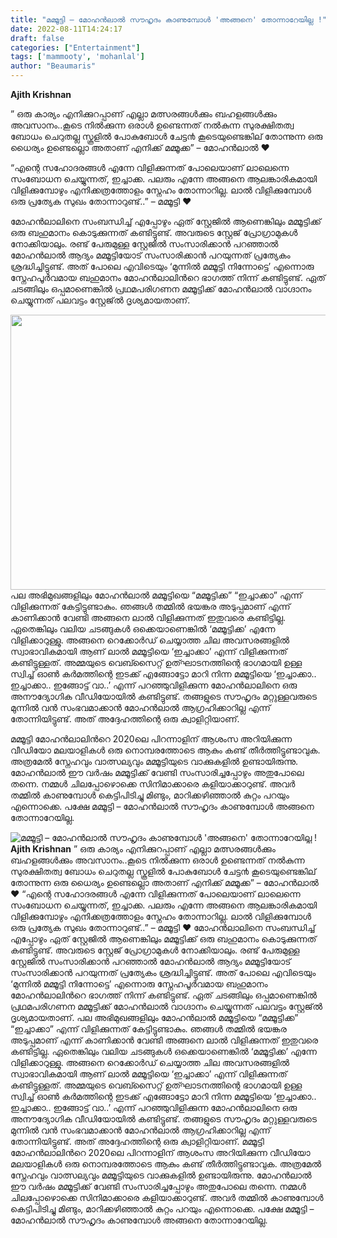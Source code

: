 ```yaml
---
title: "മമ്മൂട്ടി – മോഹൻലാൽ സൗഹൃദം കാണുമ്പോൾ 'അങ്ങനെ' തോന്നാറേയില്ല !"
date: 2022-08-11T14:24:17
draft: false
categories: ["Entertainment"]
tags: ['mammooty', 'mohanlal']
author: "Beaumaris"
---
```


<strong>Ajith Krishnan</strong>

” ഒരു കാര്യം എനിക്കുറപ്പാണ് എല്ലാ മത്സരങ്ങള്‍ക്കും ബഹളങ്ങള്‍ക്കും അവസാനം..കൂടെ നില്‍ക്കുന്ന ഒരാള്‍ ഉണ്ടെന്നത് നല്‍കുന്ന സുരക്ഷിതത്വ ബോധം ചെറുതല്ല സ്കൂളില്‍ പോകുബോള്‍ ചേട്ട൯ കൂടെയുണ്ടെങ്കില് തോന്നുന്ന ഒരു ധൈര്യം ഉണ്ടെല്ലൊ അതാണ് എനിക്ക് മമ്മൂക്ക”
– മോഹൻലാൽ ❤️

“എന്റെ സഹോദരങ്ങൾ എന്നേ വിളിക്കുന്നത് പോലെയാണ് ലാലെന്നെ സംബോധന ചെയ്യുന്നത്, ഇച്ചാക്ക. പലരും എന്നേ അങ്ങനെ ആലങ്കാരികമായി വിളിക്കുമ്പോഴും എനിക്കത്രത്തോളം സ്നേഹം തോന്നാറില്ല. ലാൽ വിളിക്കുമ്പോൾ ഒരു പ്രത്യേക സുഖം തോന്നാറുണ്ട്..”
– മമ്മൂട്ടി ❤️

മോഹൻലാലിനെ സംബന്ധിച്ച് എപ്പോഴും ഏത് സ്റ്റേജിൽ ആണെങ്കിലും മമ്മൂട്ടിക്ക് ഒരു ബഹുമാനം കൊടുക്കുന്നത് കണ്ടിട്ടുണ്ട്. അവരുടെ സ്റ്റേജ് പ്രോഗ്രാമുകൾ നോക്കിയാലും. രണ്ട് പേരുമുള്ള സ്റ്റേജിൽ സംസാരിക്കാൻ പറഞ്ഞാൽ മോഹൻലാൽ ആദ്യം മമ്മൂട്ടിയോട് സംസാരിക്കാൻ പറയുന്നത് പ്രത്യേകം ശ്രദ്ധിച്ചിട്ടുണ്ട്. അത് പോലെ എവിടെയും ‘മുന്നിൽ മമ്മൂട്ടി നിന്നോട്ടെ’ എന്നൊരു സ്നേഹപൂർവമായ ബഹുമാനം മോഹൻലാലിൻറെ ഭാഗത്ത് നിന്ന് കണ്ടിട്ടുണ്ട്. ഏത് ചടങ്ങിലും ഒപ്പമാണെങ്കിൽ പ്രഥമപരിഗണന മമ്മൂട്ടിക്ക്‌ മോഹൻലാൽ വാഗ്ദാനം ചെയ്യുന്നത് പലവട്ടം സ്റ്റേജ്ൽ ദൃശ്യമായതാണ്.

<img class="size-full wp-image-346328 aligncenter" src="https://cdn.boolokam.com/articles/2022/08/ttjjj.jpg" alt="" width="845" height="440" />പല അഭിമുഖങ്ങളിലും മോഹൻലാൽ മമ്മൂട്ടിയെ “മമ്മൂട്ടിക്ക” “ഇച്ചാക്കാ” എന്ന് വിളിക്കുന്നത് കേട്ടിട്ടുണ്ടാകും. ഞങ്ങൾ തമ്മിൽ ഭയങ്കര അടുപ്പമാണ് എന്ന് കാണിക്കാൻ വേണ്ടി അങ്ങനെ ലാൽ വിളിക്കുന്നത് ഇതുവരെ കണ്ടിട്ടില്ല. ഏതെങ്കിലും വലിയ ചടങ്ങുകൾ ഒക്കെയാണെങ്കിൽ ‘മമ്മൂട്ടിക്ക’ എന്നേ വിളിക്കാറുള്ളു. അങ്ങനെ റെക്കോർഡ് ചെയ്യാത്ത ചില അവസരങ്ങളിൽ സ്വാഭാവികമായി ആണ് ലാൽ മമ്മൂട്ടിയെ ‘ഇച്ചാക്കാ’ എന്ന് വിളിക്കുന്നത് കണ്ടിട്ടുള്ളത്. അമ്മയുടെ വെബ്സൈറ്റ് ഉത്ഘാടനത്തിന്റെ ഭാഗമായി ഉള്ള സ്വിച്ച് ഓൺ കർമത്തിന്റെ ഇടക്ക് എങ്ങോട്ടോ മാറി നിന്ന മമ്മൂട്ടിയെ ‘ഇച്ചാക്കാ.. ഇച്ചാക്കാ.. ഇങ്ങോട്ട് വാ..’ എന്ന് പറഞ്ഞുവിളിക്കുന്ന മോഹൻലാലിനെ ഒരു അനൗദ്യോഗിക വീഡിയോയിൽ കണ്ടിട്ടുണ്ട്. തങ്ങളുടെ സൗഹൃദം മറ്റുള്ളവരുടെ മുന്നിൽ വൻ സംഭവമാക്കാൻ മോഹൻലാൽ ആഗ്രഹിക്കാറില്ല എന്ന് തോന്നിയിട്ടുണ്ട്. അത് അദ്ദേഹത്തിന്റെ ഒരു ക്വാളിറ്റിയാണ്.

മമ്മൂട്ടി മോഹൻലാലിൻറെ 2020ലെ പിറന്നാളിന് ആശംസ അറിയിക്കുന്ന വീഡിയോ മലയാളികൾ ഒരു നൊമ്പരത്തോടെ ആകും കണ്ട് തീർത്തിട്ടുണ്ടാവുക. അത്രമേൽ സ്നേഹവും വാത്സല്യവും മമ്മൂട്ടിയുടെ വാക്കുകളിൽ ഉണ്ടായിരുന്നു. മോഹൻലാൽ ഈ വർഷം മമ്മൂട്ടിക്ക് വേണ്ടി സംസാരിച്ചപ്പോഴും അതുപോലെ തന്നെ. നമ്മൾ ചിലപ്പോഴൊക്കെ സിനിമാക്കാരെ കളിയാക്കാറുണ്ട്. അവർ തമ്മിൽ കാണുമ്പോൾ കെട്ടിപിടിച്ചു മിണ്ടും, മാറിക്കഴിഞ്ഞാൽ കുറ്റം പറയും എന്നൊക്കെ. പക്ഷേ മമ്മൂട്ടി – മോഹൻലാൽ സൗഹൃദം കാണുമ്പോൾ അങ്ങനെ തോന്നാറേയില്ല.


![മമ്മൂട്ടി – മോഹൻലാൽ സൗഹൃദം കാണുമ്പോൾ 'അങ്ങനെ' തോന്നാറേയില്ല !](https://cdn.boolokam.com/articles/2022/08/ttjjj.jpg)**Ajith Krishnan** ” ഒരു കാര്യം എനിക്കുറപ്പാണ് എല്ലാ മത്സരങ്ങള്‍ക്കും ബഹളങ്ങള്‍ക്കും അവസാനം..കൂടെ നില്‍ക്കുന്ന ഒരാള്‍ ഉണ്ടെന്നത് നല്‍കുന്ന സുരക്ഷിതത്വ ബോധം ചെറുതല്ല സ്കൂളില്‍ പോകുബോള്‍ ചേട്ട൯ കൂടെയുണ്ടെങ്കില് തോന്നുന്ന ഒരു ധൈര്യം ഉണ്ടെല്ലൊ അതാണ് എനിക്ക് മമ്മൂക്ക” – മോഹൻലാൽ ❤️ “എന്റെ സഹോദരങ്ങൾ എന്നേ വിളിക്കുന്നത് പോലെയാണ് ലാലെന്നെ സംബോധന ചെയ്യുന്നത്, ഇച്ചാക്ക. പലരും എന്നേ അങ്ങനെ ആലങ്കാരികമായി വിളിക്കുമ്പോഴും എനിക്കത്രത്തോളം സ്നേഹം തോന്നാറില്ല. ലാൽ വിളിക്കുമ്പോൾ ഒരു പ്രത്യേക സുഖം തോന്നാറുണ്ട്..” – മമ്മൂട്ടി ❤️ മോഹൻലാലിനെ സംബന്ധിച്ച് എപ്പോഴും ഏത് സ്റ്റേജിൽ ആണെങ്കിലും മമ്മൂട്ടിക്ക് ഒരു ബഹുമാനം കൊടുക്കുന്നത് കണ്ടിട്ടുണ്ട്. അവരുടെ സ്റ്റേജ് പ്രോഗ്രാമുകൾ നോക്കിയാലും. രണ്ട് പേരുമുള്ള സ്റ്റേജിൽ സംസാരിക്കാൻ പറഞ്ഞാൽ മോഹൻലാൽ ആദ്യം മമ്മൂട്ടിയോട് സംസാരിക്കാൻ പറയുന്നത് പ്രത്യേകം ശ്രദ്ധിച്ചിട്ടുണ്ട്. അത് പോലെ എവിടെയും ‘മുന്നിൽ മമ്മൂട്ടി നിന്നോട്ടെ’ എന്നൊരു സ്നേഹപൂർവമായ ബഹുമാനം മോഹൻലാലിൻറെ ഭാഗത്ത് നിന്ന് കണ്ടിട്ടുണ്ട്. ഏത് ചടങ്ങിലും ഒപ്പമാണെങ്കിൽ പ്രഥമപരിഗണന മമ്മൂട്ടിക്ക്‌ മോഹൻലാൽ വാഗ്ദാനം ചെയ്യുന്നത് പലവട്ടം സ്റ്റേജ്ൽ ദൃശ്യമായതാണ്. പല അഭിമുഖങ്ങളിലും മോഹൻലാൽ മമ്മൂട്ടിയെ “മമ്മൂട്ടിക്ക” “ഇച്ചാക്കാ” എന്ന് വിളിക്കുന്നത് കേട്ടിട്ടുണ്ടാകും. ഞങ്ങൾ തമ്മിൽ ഭയങ്കര അടുപ്പമാണ് എന്ന് കാണിക്കാൻ വേണ്ടി അങ്ങനെ ലാൽ വിളിക്കുന്നത് ഇതുവരെ കണ്ടിട്ടില്ല. ഏതെങ്കിലും വലിയ ചടങ്ങുകൾ ഒക്കെയാണെങ്കിൽ ‘മമ്മൂട്ടിക്ക’ എന്നേ വിളിക്കാറുള്ളു. അങ്ങനെ റെക്കോർഡ് ചെയ്യാത്ത ചില അവസരങ്ങളിൽ സ്വാഭാവികമായി ആണ് ലാൽ മമ്മൂട്ടിയെ ‘ഇച്ചാക്കാ’ എന്ന് വിളിക്കുന്നത് കണ്ടിട്ടുള്ളത്. അമ്മയുടെ വെബ്സൈറ്റ് ഉത്ഘാടനത്തിന്റെ ഭാഗമായി ഉള്ള സ്വിച്ച് ഓൺ കർമത്തിന്റെ ഇടക്ക് എങ്ങോട്ടോ മാറി നിന്ന മമ്മൂട്ടിയെ ‘ഇച്ചാക്കാ.. ഇച്ചാക്കാ.. ഇങ്ങോട്ട് വാ..’ എന്ന് പറഞ്ഞുവിളിക്കുന്ന മോഹൻലാലിനെ ഒരു അനൗദ്യോഗിക വീഡിയോയിൽ കണ്ടിട്ടുണ്ട്. തങ്ങളുടെ സൗഹൃദം മറ്റുള്ളവരുടെ മുന്നിൽ വൻ സംഭവമാക്കാൻ മോഹൻലാൽ ആഗ്രഹിക്കാറില്ല എന്ന് തോന്നിയിട്ടുണ്ട്. അത് അദ്ദേഹത്തിന്റെ ഒരു ക്വാളിറ്റിയാണ്. മമ്മൂട്ടി മോഹൻലാലിൻറെ 2020ലെ പിറന്നാളിന് ആശംസ അറിയിക്കുന്ന വീഡിയോ മലയാളികൾ ഒരു നൊമ്പരത്തോടെ ആകും കണ്ട് തീർത്തിട്ടുണ്ടാവുക. അത്രമേൽ സ്നേഹവും വാത്സല്യവും മമ്മൂട്ടിയുടെ വാക്കുകളിൽ ഉണ്ടായിരുന്നു. മോഹൻലാൽ ഈ വർഷം മമ്മൂട്ടിക്ക് വേണ്ടി സംസാരിച്ചപ്പോഴും അതുപോലെ തന്നെ. നമ്മൾ ചിലപ്പോഴൊക്കെ സിനിമാക്കാരെ കളിയാക്കാറുണ്ട്. അവർ തമ്മിൽ കാണുമ്പോൾ കെട്ടിപിടിച്ചു മിണ്ടും, മാറിക്കഴിഞ്ഞാൽ കുറ്റം പറയും എന്നൊക്കെ. പക്ഷേ മമ്മൂട്ടി – മോഹൻലാൽ സൗഹൃദം കാണുമ്പോൾ അങ്ങനെ തോന്നാറേയില്ല.
